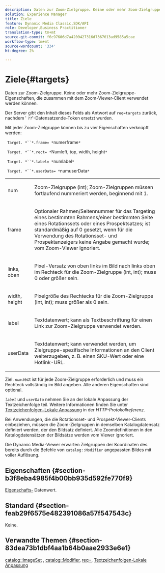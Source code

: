 ```yaml
---
description: Daten zur Zoom-Zielgruppe. Keine oder mehr Zoom-Zielgruppe-Eigenschaften, die zusammen mit dem Zoom-Viewer-Client verwendet werden können.
solution: Experience Manager
title: Ziele
feature: Dynamic Media Classic,SDK/API
role: Developer,Business Practitioner
translation-type: tm+mt
source-git-commit: f6c97606d7a4209427316d7367013ad9585a5cae
workflow-type: tm+mt
source-wordcount: '334'
ht-degree: 2%

---
```



# Ziele{#targets}

Daten zur Zoom-Zielgruppe. Keine oder mehr Zoom-Zielgruppe-Eigenschaften, die zusammen mit dem Zoom-Viewer-Client verwendet werden können.

Der Server gibt den Inhalt dieses Felds als Antwort auf `req=targets` zurück, nachdem &#39; `??`&#39;-Datensatzende-Token ersetzt wurden.

Mit jeder Zoom-Zielgruppe können bis zu vier Eigenschaften verknüpft werden:

` Target. *``*.frame= *`numerframe`*`

` Target. *``*.rect= *`Numleft, top, width, height`*`

` Target. *``*.label= *`numlabel`*`

` Target. *``*.userData= *`numuserData`*`

<table id="simpletable_4C20157A7A444DEB9959B335CAFBAEC8"> 
 <tr class="strow"> 
  <td class="stentry"> <p> <span class="codeph"> <span class="varname"> num  </span> </span> </p> </td> 
  <td class="stentry"> <p>Zoom-Zielgruppe (int); Zoom-Zielgruppen müssen fortlaufend nummeriert werden, beginnend mit 1. </p> </td> 
 </tr> 
 <tr class="strow"> 
  <td class="stentry"> <p> <span class="codeph"> <span class="varname"> frame  </span> </span> </p> </td> 
  <td class="stentry"> <p>Optionaler Rahmen/Seitennummer für das Targeting eines bestimmten Rahmens/einer bestimmten Seite eines Rotationssets oder eines Prospektsatzes; ist standardmäßig auf 0 gesetzt, wenn für die Verwendung des Rotationsset- und Prospektanzeigers keine Angabe gemacht wurde; vom Zoom-Viewer ignoriert. </p> </td> 
 </tr> 
 <tr class="strow"> 
  <td class="stentry"> <p> <span class="codeph"> <span class="varname"> links, oben  </span> </span> </p> </td> 
  <td class="stentry"> <p>Pixel-Versatz von oben links im Bild nach links oben im Rechteck für die Zoom-Zielgruppe (int, int); muss 0 oder größer sein. </p> </td> 
 </tr> 
 <tr class="strow"> 
  <td class="stentry"> <p> <span class="codeph"> <span class="varname"> width, height  </span> </span> </p> </td> 
  <td class="stentry"> <p>Pixelgröße des Rechtecks für die Zoom-Zielgruppe (int, int); muss größer als 0 sein. </p> </td> 
 </tr> 
 <tr class="strow"> 
  <td class="stentry"> <p> <span class="codeph"> <span class="varname"> label  </span> </span> </p> </td> 
  <td class="stentry"> <p>Textdatenwert; kann als Textbeschriftung für einen Link zur Zoom-Zielgruppe verwendet werden. </p> </td> 
 </tr> 
 <tr class="strow"> 
  <td class="stentry"> <p> <span class="codeph"> <span class="varname"> userData  </span> </span> </p> </td> 
  <td class="stentry"> <p>Textdatenwert; kann verwendet werden, um Zielgruppe-spezifische Informationen an den Client weiterzugeben, z. B. einen SKU-Wert oder eine Hotlink-URL. </p> </td> 
 </tr> 
</table>

Ziel. *`num`*.rect ist für jede Zoom-Zielgruppe erforderlich und muss ein Rechteck vollständig im Bild angeben. Alle anderen Eigenschaften sind optional.

*`label`* und  *`userData`* nehmen Sie an der lokale Anpassung der Textzeichenfolge teil. Weitere Informationen finden Sie unter [Textzeichenfolgen-Lokale Anpassung](/help/aem-is-ir-api/is-api/http-ref/image-serving-api-ref/c-http-protocol-reference/c-syntax-and-features/r-text-string-localization.md) in der *HTTP-Protokollreferenz*.

Bei Anwendungen, die die Rotationsset- und Prospekt-Viewer-Clients einbeziehen, müssen die Zoom-Zielgruppen in demselben Katalogdatensatz definiert werden, der den Bildsatz definiert. Alle Zoomdefinitionen in den Katalogdatensätzen der Bildsätze werden vom Viewer ignoriert.

Die Dynamic Media-Viewer erwarten Zielgruppen der Koordinaten des bereits durch die Befehle von `catalog::Modifier` angepassten Bildes mit voller Auflösung.

## Eigenschaften {#section-b3f8eba4985f4b00bb935d592fe770f9}

[Eigenschafts-](/help/aem-is-ir-api/is-api/image-catalog/image-serving-api-ref/c-image-catalog-reference/c-overview/c-common-data-types/r-property-data.md) Datenwert.

## Standard {#section-feab29f6575e482391086a57f547543c}

Keine.

## Verwandte Themen {#section-83dea73b1dbf4aa1b64b0aae2933e6e1}

[catalog::ImageSet](../../../../../../is-api/image-catalog/image-serving-api-ref/c-image-catalog-reference/c-image-svg-data-reference/c-image-data-reference/r-imageset-cat.md#reference-4764d347afd64afdaede9a74c7565256) ,  [catalog::Modifier](../../../../../../is-api/image-catalog/image-serving-api-ref/c-image-catalog-reference/c-image-svg-data-reference/c-image-data-reference/r-modifier-cat.md#reference-d2c6884b3a2248fab81a112d27969834),  [req=](/help/aem-is-ir-api/is-api/http-ref/image-serving-api-ref/c-http-protocol-reference/c-command-reference/r-req/r-req.md),  [Textzeichenfolgen-Lokale Anpassung](/help/aem-is-ir-api/is-api/http-ref/image-serving-api-ref/c-http-protocol-reference/c-syntax-and-features/r-text-string-localization.md)
